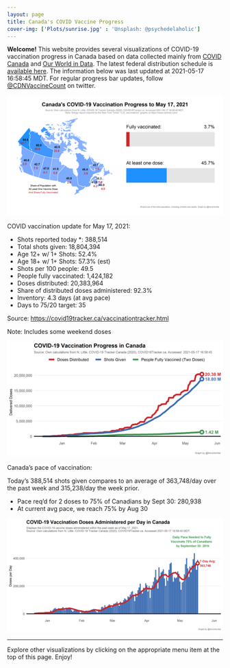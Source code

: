 ```yaml
---
layout: page
title: Canada's COVID Vaccine Progress
cover-img: ['Plots/sunrise.jpg' : 'Unsplash: @psychedelaholic']
---
```

**Welcome!** This website provides several visualizations of COVID-19
vaccination progress in Canada based on data collected mainly from
[COVID Canada](https://covid19tracker.ca/vaccinationtracker.html) and
[Our World in Data](https://ourworldindata.org/covid-vaccinations). The
latest federal distribution schedule is [available
here](https://www.canada.ca/en/public-health/services/diseases/2019-novel-coronavirus-infection/prevention-risks/covid-19-vaccine-treatment/vaccine-rollout.html).
The information below was last updated at 2021-05-17 16:58:45 MDT. For
regular progress bar updates, follow
<a href="https://twitter.com/CDNVaccineCount" class="uri">@CDNVaccineCount</a>
on twitter.

![](Plots/plot_main.png)

COVID vaccination update for May 17, 2021:

-   Shots reported today \*: 388,514
-   Total shots given: 18,804,394
-   Age 12+ w/ 1+ Shots: 52.4%
-   Age 18+ w/ 1+ Shots: 57.3% (est)
-   Shots per 100 people: 49.5
-   People fully vaccinated: 1,424,182
-   Doses distributed: 20,383,964
-   Share of distributed doses administered: 92.3%
-   Inventory: 4.3 days (at avg pace)
-   Days to 75/20 target: 35

Source:
<a href="https://covid19tracker.ca/vaccinationtracker.html" class="uri">https://covid19tracker.ca/vaccinationtracker.html</a>

Note: Includes some weekend doses

![](Plots/plot_total.png)

Canada’s pace of vaccination:

Today’s 388,514 shots given compares to an average of 363,748/day over
the past week and 315,238/day the week prior.

-   Pace req’d for 2 doses to 75% of Canadians by Sept 30: 280,938
-   At current avg pace, we reach 75% by Aug 30

![](Plots/pace_national.png)

------------------------------------------------------------------------

Explore other visualizations by clicking on the appropriate menu item at
the top of this page. Enjoy!
